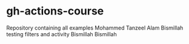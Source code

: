 # gh-actions-course
Repository containing all examples
Mohammed Tanzeel Alam
Bismillah testing filters and activity
Bismillah
Bismillah

